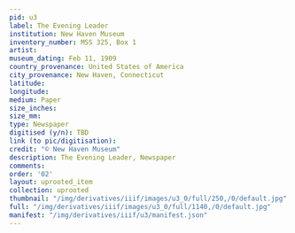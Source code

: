 ```yaml
---
pid: u3
label: The Evening Leader
institution: New Haven Museum
inventory_number: MSS 325, Box 1
artist:
museum_dating: Feb 11, 1909
country_provenance: United States of America
city_provenance: New Haven, Connecticut
latitude:
longitude:
medium: Paper
size_inches:
size_mm:
type: Newspaper
digitised (y/n): TBD
link (to pic/digitisation):
credit: "© New Haven Museum"
description: The Evening Leader, Newspaper
comments:
order: '02'
layout: uprooted_item
collection: uprooted
thumbnail: "/img/derivatives/iiif/images/u3_0/full/250,/0/default.jpg"
full: "/img/derivatives/iiif/images/u3_0/full/1140,/0/default.jpg"
manifest: "/img/derivatives/iiif/u3/manifest.json"
---
```


